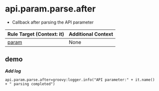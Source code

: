 # api.param.parse.after

- Callback after parsing the API parameter

| Rule Target (Context: it) | Additional Context |
| ------------ | ------------ |
| [param](../tools/it.html) | None  |

## demo

***Add log***

```properties
api.param.parse.after=groovy:logger.info("API parameter:" + it.name() + " parsing completed")
```
